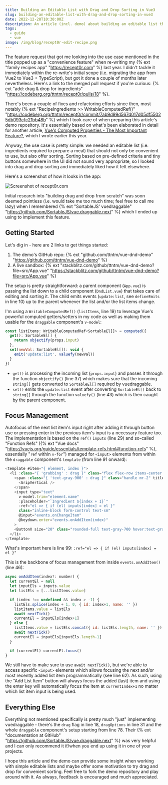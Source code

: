 ```yaml
---
title: Building an Editable List with Drag and Drop Sorting in Vue3
slug: building-an-editable-list-with-drag-and-drop-sorting-in-vue3
date: 2022-12-28T10:30:00Z
description: An article (incl. demo) about building an editable list that supports drag'n'drop in Vue3.
tags:
  - guide
  - vue
image: /img/blog/recept0r-edit-recipe.png
---
```


The feature request that got me looking into the use case mentioned in the title popped up as a "convenience feature" when re-writing my {% ext "family recipes app" "https://recept0r.com" %} last year. I didn't tackle it immediately within the re-write's initial scope (i.e. migrating the app from Vue2 to Vue3 + TypeScript), but got it done a couple of months later nevertheless. Here's a link to the merged pull request if you're curious: {% ext "add: drag & drop for ingredients" "https://codeberg.org/ttntm/recept0r/pulls/18" %}.

There's been a couple of fixes and refactoring efforts since then, most notably {% ext "RecipeIngredients >> WritableComputedRef()" "https://codeberg.org/ttntm/recept0r/commit/7ab9d99d567d017d05df55025db093cfc21bb48b" %} which I took care of when preparing this article's demo repository. It's essentially based on what's been elaborated in detail for another article, [Vue's Computed Properties - The Most Important Feature?](/blog/vue-computed-properties-the-most-important-feature/), which I wrote earlier this year.

Anyway, the use case is pretty simple: we needed an editable list (i.e. ingredients required to prepare a meal) that should not only be convenient to use, but also offer sorting. Sorting based on pre-defined criteria and tiny buttons somewhere in the UI did not sound very appropriate, so I looked into drag and drop sorting and immediately liked how it felt elsewhere.

Here's a screenshot of how it looks in the app:

<img src="/img/blog/recept0r-edit-recipe.png" class="img-fluid img-center" alt="Screenshot of recept0r.com">

Initial research into "building drag and drop from scratch" was soon deemed pointless (i.e. would take me too much time; feel free to call me lazy) when I remembered {% ext "SortableJS' vuedraggable" "https://github.com/SortableJS/vue.draggable.next" %} which I ended up using to implement this feature.

## Getting Started

Let's dig in - here are 2 links to get things started:

1. The demo's GitHub repo: {% ext "github.com/ttntm/vue-dnd-demo" "https://github.com/ttntm/vue-dnd-demo" %}
2. A live sandbox: {% ext "stackblitz.com/github/ttntm/vue-dnd-demo?file=src/App.vue" "https://stackblitz.com/github/ttntm/vue-dnd-demo?file=src/App.vue" %}

The setup is pretty straightforward: a parent component (`App.vue`) is passing the list down to a child component (`DndList.vue`) that takes care of editing and sorting it. The child emits events (`update:list`, see `defineEmits` in line 10) up to the parent whenever the list and/or the list items change.

I'm using a `WritableComputedRef()` (`listItems`, line 19) to leverage Vue's powerful computed getters/setters in my code as well as making them usable for the `draggable` component's `v-model`:

```js
const listItems: WritableComputedRef<SortableEl[]> = computed({
  get(): SortableEl[] {
    return objectify(props.input)
  },
  set(newVal: SortableEl[]): void {
    emit('update:list', valuefy(newVal))
  }
})
```

- `get()` is processing the incoming list (`props.input`) and passes it through the function `objectify()` (line 37) which makes sure that the incoming `string[]` gets converted to `SortableEl[]` required by vuedraggable.
- `set()` emits the `update:list` event after converting `SortableEl[]` back to `string[]` through the function `valuefy()` (line 43) which is then caught by the parent component.

## Focus Management

Autofocus of the next list item's input right after adding it through button use or pressing enter in the previous item's input is a necessary feature too. The implementation is based on the `ref()` `inputs` (line 29) and so-called "Function Refs" ({% ext "Vue docs" "https://vuejs.org/guide/essentials/template-refs.html#function-refs" %}, essentially "`ref` within `v-for`") managed for `<input>` elements from within the `draggable` component's `template` (from line 91 onward):

```js
<template #item="{ element, index }">
  <li :class="{ 'grabbing' : drag }" class="flex flex-row items-center border border-transparent px-1 py-2 mb-1">
    <span :class="{ 'text-gray-900' : drag }" class="handle mr-2" title="Move element">
      <GripVertical />
    </span>
    <input type="text"
      v-model.trim="element.name"
      :placeholder="`Ingredient ${index + 1}`"
      :ref="el => { if (el) inputs[index] = el }"
      class="inline-block form-control text-sm"
      @input="events.onChangeItem"
      @keydown.enter="events.onAddItem(index)"
    >
    <ButtonX size="20" class="rounded-full text-gray-700 hover:text-gray-900 focus:text-gray-900 ml-2" @click="events.onRemoveItem(index)" />
  </li>
</template>
```

What's important here is line 99: `:ref="el => { if (el) inputs[index] = el }"`

This is the backbone of focus management from inside `events.onAddItem()` (line 46):

```js
async onAddItem(index?: number) {
  let currentEl = null
  let inputEls = inputs.value
  let listEls = [...listItems.value]

  if (index !== undefined && index > -1) {
    listEls.splice(index + 1, 0, { id: index+1, name: '' })
    listItems.value = listEls
    await nextTick()
    currentEl = inputEls[index+1]
  } else {
    listItems.value = listEls.concat({ id: listEls.length, name: '' })
    await nextTick()
    currentEl = inputEls[inputEls.length-1]
  }

  if (currentEl) currentEl.focus()
}
```

We still have to make sure to use `await nextTick()`, but we're able to access specific `<input>` elements which allows focusing the next and/or most recently added list item programmatically (see line 62). As such, using the "Add List Item" button will always focus the added (last) item and using the enter key will automatically focus the item at `currentIndex+1` no matter which list item input is being used.

## Everything Else

Everything not mentioned specifically is pretty much "just" implementing vuedraggable - there's the `drag` flag in line 18, `dragOptions` in line 31 and the whole `draggable` component's setup starting from line 78. Their {% ext "documentation at GitHub" "https://github.com/SortableJS/vue.draggable.next" %} was very helpful and I can only recommend it if/when you end up using it in one of your projects.

I hope this article and the demo can provide some insight when working with simple editable lists and maybe offer some motivation to try drag and drop for convenient sorting. Feel free to fork the demo repository and play around with it. As always, feedback is encouraged and much appreciated.
